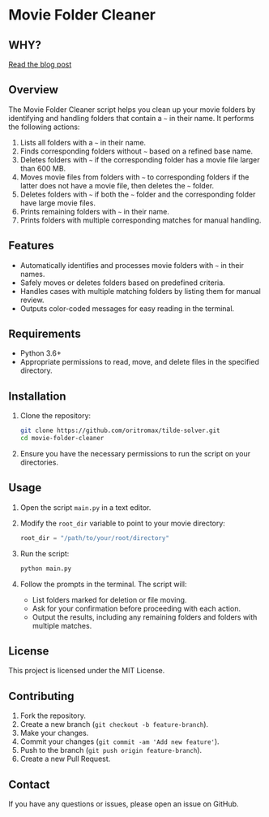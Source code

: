 # Movie Folder Cleaner

## WHY? 

[Read the blog post](https://ioritro.com)

## Overview

The Movie Folder Cleaner script helps you clean up your movie folders by identifying and handling folders that contain a `~` in their name. It performs the following actions:

1. Lists all folders with a `~` in their name.
2. Finds corresponding folders without `~` based on a refined base name.
3. Deletes folders with `~` if the corresponding folder has a movie file larger than 600 MB.
4. Moves movie files from folders with `~` to corresponding folders if the latter does not have a movie file, then deletes the `~` folder.
5. Deletes folders with `~` if both the `~` folder and the corresponding folder have large movie files.
6. Prints remaining folders with `~` in their name.
7. Prints folders with multiple corresponding matches for manual handling.

## Features

- Automatically identifies and processes movie folders with `~` in their names.
- Safely moves or deletes folders based on predefined criteria.
- Handles cases with multiple matching folders by listing them for manual review.
- Outputs color-coded messages for easy reading in the terminal.

## Requirements

- Python 3.6+
- Appropriate permissions to read, move, and delete files in the specified directory.

## Installation

1. Clone the repository:

    ```bash
    git clone https://github.com/oritromax/tilde-solver.git
    cd movie-folder-cleaner
    ```

2. Ensure you have the necessary permissions to run the script on your directories.

## Usage

1. Open the script `main.py` in a text editor.

2. Modify the `root_dir` variable to point to your movie directory:

    ```python
    root_dir = "/path/to/your/root/directory"
    ```

3. Run the script:

    ```bash
    python main.py
    ```

4. Follow the prompts in the terminal. The script will:
    - List folders marked for deletion or file moving.
    - Ask for your confirmation before proceeding with each action.
    - Output the results, including any remaining folders and folders with multiple matches.


## License

This project is licensed under the MIT License.

## Contributing

1. Fork the repository.
2. Create a new branch (`git checkout -b feature-branch`).
3. Make your changes.
4. Commit your changes (`git commit -am 'Add new feature'`).
5. Push to the branch (`git push origin feature-branch`).
6. Create a new Pull Request.

## Contact

If you have any questions or issues, please open an issue on GitHub. 
